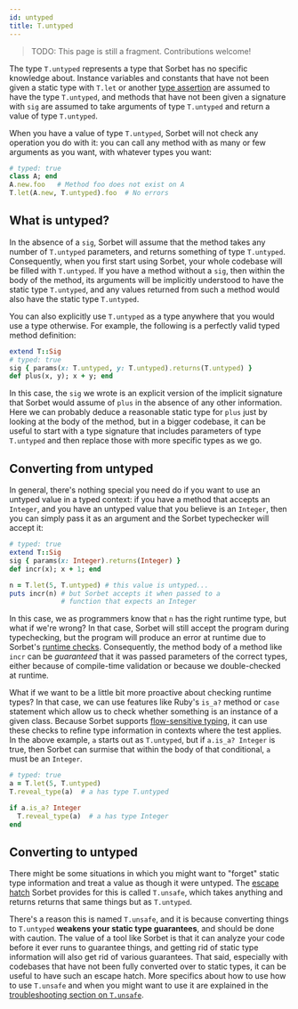 ```yaml
---
id: untyped
title: T.untyped
---
```


> TODO: This page is still a fragment. Contributions welcome!

The type `T.untyped` represents a type that Sorbet has no specific
knowledge about. Instance variables and constants that have not been
given a static type with `T.let` or another [type
assertion](type-assertions.md) are assumed to have the type
`T.untyped`, and methods that have not been given a signature with
`sig` are assumed to take arguments of type `T.untyped` and return a
value of type `T.untyped`.

When you have a value of type `T.untyped`, Sorbet will not check any
operation you do with it: you can call any method with as many or few
arguments as you want, with whatever types you want:

```ruby
# typed: true
class A; end
A.new.foo   # Method foo does not exist on A
T.let(A.new, T.untyped).foo  # No errors
```

## What is untyped?

In the absence of a `sig`, Sorbet will assume that the method takes
any number of `T.untyped` parameters, and returns something of type
`T.untyped`. Consequently, when you first start using Sorbet, your
whole codebase will be filled with `T.untyped`. If you have a method
without a `sig`, then within the body of the method, its arguments
will be implicitly understood to have the static type `T.untyped`, and
any values returned from such a method would also have the static type
`T.untyped`.

You can also explicitly use `T.untyped` as a type anywhere that you
would use a type otherwise. For example, the following is a perfectly
valid typed method definition:

```ruby
extend T::Sig
# typed: true
sig { params(x: T.untyped, y: T.untyped).returns(T.untyped) }
def plus(x, y); x + y; end
```

In this case, the `sig` we wrote is an explicit version of the
implicit signature that Sorbet would assume of `plus` in the absence
of any other information. Here we can probably deduce a reasonable
static type for `plus` just by looking at the body of the method, but
in a bigger codebase, it can be useful to start with a type signature
that includes parameters of type `T.untyped` and then replace those
with more specific types as we go.

## Converting from untyped

In general, there's nothing special you need do if you want to use an
untyped value in a typed context: if you have a method that accepts an
`Integer`, and you have an untyped value that you believe is an
`Integer`, then you can simply pass it as an argument and the Sorbet
typechecker will accept it:

```ruby
# typed: true
extend T::Sig
sig { params(x: Integer).returns(Integer) }
def incr(x); x + 1; end

n = T.let(5, T.untyped) # this value is untyped...
puts incr(n) # but Sorbet accepts it when passed to a
             # function that expects an Integer
```

In this case, we as programmers know that `n` has the right runtime
type, but what if we're wrong? In that case, Sorbet will still accept
the program during typechecking, but the program will produce an error
at runtime due to Sorbet's [runtime checks](runtime.md). Consequently,
the method body of a method like `incr` can be _guaranteed_ that it
was passed parameters of the correct types, either because of
compile-time validation or because we double-checked at runtime.

What if we want to be a little bit more proactive about checking
runtime types? In that case, we can use features like Ruby's `is_a?`
method or `case` statement which allow us to check whether something
is an instance of a given class. Because Sorbet supports
[flow-sensitive typing](flow-sensitive.md), it can use these checks to
refine type information in contexts where the test applies. In the
above example, `a` starts out as `T.untyped`, but if `a.is_a? Integer`
is true, then Sorbet can surmise that within the body of that
conditional, `a` must be an `Integer`.

```ruby
# typed: true
a = T.let(5, T.untyped)
T.reveal_type(a)  # a has type T.untyped

if a.is_a? Integer
  T.reveal_type(a)  # a has type Integer
end
```

## Converting to untyped

There might be some situations in which you might want to "forget"
static type information and treat a value as though it were
untyped. The [escape hatch](troubleshooting.md#escape-hatches) Sorbet
provides for this is called `T.unsafe`, which takes anything and
returns returns that same things but as `T.untyped`.

There's a reason this is named `T.unsafe`, and it is because
converting things to `T.untyped` **weakens your static type
guarantees**, and should be done with caution. The value of a tool
like Sorbet is that it can analyze your code before it ever runs to
guarantee things, and getting rid of static type information will also
get rid of various guarantees. That said, especially with codebases
that have not been fully converted over to static types, it can be
useful to have such an escape hatch. More specifics about how to use
how to use `T.unsafe` and when you might want to use it are explained
in the [troubleshooting section on
`T.unsafe`](troubleshooting.md#tunsafe).
